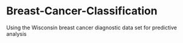 # Breast-Cancer-Classification

Using the Wisconsin breast cancer diagnostic data set for predictive analysis
